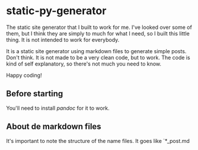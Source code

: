 # static-py-generator
The static site generator that I built to work for me.
I've looked over some of them, but I think they are simply to much for what I need, so I built this little thing. It is not intended to work for everybody.

It is a static site generator using markdown files to generate simple posts. Don't think. It is not made to be a very clean code, but to work.
The code is kind of self explanatory, so there's not much you need to know.

Happy coding!

## Before starting

You'll need to install *pandoc* for it to work.

## About de markdown files

It's important to note the structure of the name files. It goes like `*_post.md
